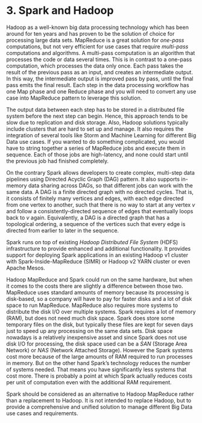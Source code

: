 # 3. Spark and Hadoop
Hadoop as a well-known big data processing technology which has been around for ten years and has proven to be the solution of choice for processing large data sets. MapReduce is a great solution for *one-pass* computations, but not very efficient for use cases that require *multi-pass* computations and algorithms.
A multi-pass computation is an algorithm that processes the code or data several times. This is in contrast to a one-pass computation, which processes the data only once. Each pass takes the result of the previous pass as an input, and creates an intermediate output. In this way, the intermediate output is improved pass by pass, until the final pass emits the final result. Each step in the data processing workflow has one Map phase and one Reduce phase and you will need to convert any use case into MapReduce pattern to leverage this solution.

The output data between each step has to be stored in a distributed file system before the next step can begin. Hence, this approach tends to be slow due to replication and disk storage. Also, Hadoop solutions typically include clusters that are hard to set up and manage. It also requires the integration of several tools like Storm and Machine Learning for different Big Data use cases.
If you wanted to do something complicated, you would have to string together a series of MapReduce jobs and execute them in sequence. Each of those jobs are high-latency, and none could start until the previous job had finished completely.

On the contrary Spark allows developers to create complex, multi-step data pipelines using Directed Acyclic Graph (DAG) pattern. It also supports in-memory data sharing across DAGs, so that different jobs can work with the same data.
A DAG is a finite directed graph with no directed cycles. That is, it consists of finitely many vertices and edges, with each edge directed from one vertex to another, such that there is no way to start at any vertex *v* and follow a consistently-directed sequence of edges that eventually loops back to *v* again. Equivalently, a DAG is a directed graph that has a topological ordering, a sequence of the vertices such that every edge is directed from earlier to later in the sequence.

Spark runs on top of existing *Hadoop Distributed File System* (HDFS) infrastructure to provide enhanced and additional functionality. It provides support for deploying Spark applications in an existing Hadoop v1 cluster with Spark-Inside-MapReduce (SIMR) or Hadoop v2 YARN cluster or even Apache Mesos.

Hadoop MapReduce and Spark could run on the same hardware, but when it comes to the costs there are slightly a difference between those two. MapReduce uses standard amounts of memory because its processing is disk-based, so a company will have to pay for faster disks and a lot of disk space to run MapReduce. MapReduce also requires more systems to distribute the disk I/O over multiple systems.
Spark requires a lot of memory (RAM), but does not need much disk space. Spark does store some temporary files on the disk, but typically these files are kept for seven days just to speed up any processing on the same data sets. Disk space nowadays is a relatively inexpensive asset and since Spark does not use disk I/O for processing, the disk space used can be a *SAN* (Storage Area Network) or *NAS* (Network Attached Storage).
However the Spark systems cost more because of the large amounts of RAM required to run processes in memory. But on the other hand Spark’s technology reduces the number of systems needed. That means you have significantly less systems that cost more. There is probably a point at which Spark actually reduces costs per unit of computation even with the additional RAM requirement.

Spark should be considered as an alternative to Hadoop MapReduce rather than a replacement to Hadoop. It is not intended to replace Hadoop, but to provide a comprehensive and unified solution to manage different Big Data use cases and requirements.
